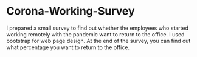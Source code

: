 # Corona-Working-Survey
I prepared a small survey to find out whether the employees who started working remotely with the pandemic want to return to the office. 
I used bootstrap for web page design. At the end of the survey, you can find out what percentage you want to return to the office.
